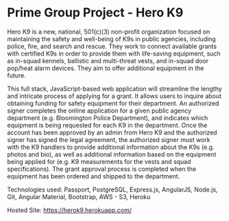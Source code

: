# Prime Group Project - Hero K9

Hero K9 is a new, national, 501(c)(3) non-profit organization focused on maintaining the safety and well-being of K9s in public agencies, including police, fire, and search and rescue. They work to connect available grants with certified K9s in order to provide them with life-saving equipment, such as in-squad kennels, ballistic and multi-threat vests, and in-squad door pop/heat alarm devices. They aim to offer additional equipment in the future.

This full stack, JavaScript-based web application will streamline the lengthy and intricate process of applying for a grant. It allows users to inquire about obtaining funding for safety equipment for their department. An authorized signer completes the online application for a given public agency department (e.g. Bloomington Police Department), and indicates which equipment is being requested for each K9 in the department. Once the account has been approved by an admin from Hero K9 and the authorized signer has signed the legal agreement, the authorized signer must work with the K9 handlers to provide additional information about the K9s (e.g. photos and bio), as well as additional information based on the equipment being applied for (e.g. K9 measurements for the vests and squad specifications). The grant approval process is completed when the equipment has been ordered and shipped to the department.

Technologies used: Passport, PostgreSQL, Express.js, AngularJS, Node.js, Git, Angular Material, Bootstrap, AWS - S3, Heroku

Hosted Site: https://herok9.herokuapp.com/
